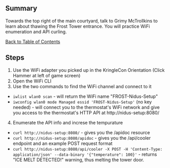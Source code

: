 ## Summary
Towards the top right of the main courtyard, talk to Grimy McTrollkins to learn about thawing the Frost Tower entrance. You will practice WiFi enumeration and API curling.

[Back to Table of Contents](https://github.com/minispooner/SANS_KringleCon_2021_Walkthrough/blob/main/README.md)

## Steps
1. Use the WiFi adapter you picked up in the KringleCon Orientation (Click Hammer at left of game screen)
2. Open the WiFi CLI
3. Use the two commands to find the WiFi channel and connect to it
- `iwlist wlan0 scan` - will return the WiFi name "FROST-Nidus-Setup"
- `iwconfig wlan0 mode Managed essid 'FROST-Nidus-Setup'` (no key needed) - will connect you to the thermostat's WiFi network and give you access to the thermostat's HTTP API at http://nidus-setup:8080/
4. Enumerate the API info and increse the tempurature
- `curl http://nidus-setup:8080/` - gives you the /apidoc resource
- `curl http://nidus-setup:8080/apidoc` - gives you the /api/cooler endpoint and an example POST request format
- `curl http://nidus-setup:8080/api/cooler -X POST -H 'Content-Type: application/json' --data-binary '{"temperature": 100}'` - returns "ICE MELT DETECTED!" warning, thus melting the tower door.

